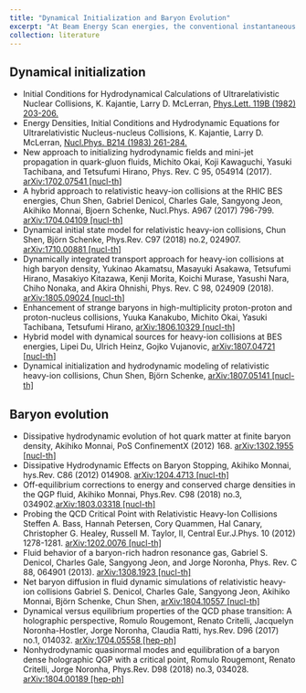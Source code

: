 ```yaml
---
title: "Dynamical Initialization and Baryon Evolution"
excerpt: "At Beam Energy Scan energies, the conventional instantaneous initialization of the hydrodynamics becomes questionable, and the baryon density could be large and its evolution becomes essential in the hybrid models.<br/>"
collection: literature
---
```


## Dynamical initialization
* Initial Conditions for Hydrodynamical Calculations of Ultrarelativistic Nuclear Collisions,
K. Kajantie, Larry D. McLerran,
[Phys.Lett. 119B (1982) 203-206.](https://www.sciencedirect.com/science/article/pii/0370269382902775?via%3Dihub)
* Energy Densities, Initial Conditions and Hydrodynamic Equations for Ultrarelativistic Nucleus-nucleus Collisions,
K. Kajantie, Larry D. McLerran,
[Nucl.Phys. B214 (1983) 261-284.](https://www.sciencedirect.com/science/article/pii/0550321383906624?via%3Dihub)
* New approach to initializing hydrodynamic fields and mini-jet propagation in quark-gluon fluids,
Michito Okai, Koji Kawaguchi, Yasuki Tachibana, and Tetsufumi Hirano,
Phys. Rev. C 95, 054914 (2017). [arXiv:1702.07541 [nucl-th]](http://arxiv.org/pdf/1702.07541.pdf)
* A hybrid approach to relativistic heavy-ion collisions at the RHIC BES energies,
Chun Shen, Gabriel Denicol, Charles Gale, Sangyong Jeon, Akihiko Monnai, Bjoern Schenke,
Nucl.Phys. A967 (2017) 796-799. [arXiv:1704.04109 [nucl-th]](http://arxiv.org/pdf/1704.04109.pdf)
* Dynamical initial state model for relativistic heavy-ion collisions,
Chun Shen, Björn Schenke,
Phys.Rev. C97 (2018) no.2, 024907. [arXiv:1710.00881 [nucl-th]](http://arxiv.org/pdf/1710.00881.pdf)
* Dynamically integrated transport approach for heavy-ion collisions at high baryon density,
Yukinao Akamatsu, Masayuki Asakawa, Tetsufumi Hirano, Masakiyo Kitazawa, Kenji Morita, Koichi Murase, Yasushi Nara, Chiho Nonaka, and Akira Ohnishi,
Phys. Rev. C 98, 024909 (2018). [arXiv:1805.09024 [nucl-th]](http://arxiv.org/pdf/1805.09024.pdf)
* Enhancement of strange baryons in high-multiplicity proton-proton and proton-nucleus collisions,
Yuuka Kanakubo, Michito Okai, Yasuki Tachibana, Tetsufumi Hirano,
[arXiv:1806.10329 [nucl-th]](http://arxiv.org/pdf/1806.10329.pdf)
* Hybrid model with dynamical sources for heavy-ion collisions at BES energies,
Lipei Du, Ulrich Heinz, Gojko Vujanovic,
[arXiv:1807.04721 [nucl-th]](http://arxiv.org/pdf/1807.04721.pdf)
* Dynamical initialization and hydrodynamic modeling of relativistic heavy-ion collisions,
Chun Shen, Björn Schenke,
[arXiv:1807.05141 [nucl-th]](http://arxiv.org/pdf/1807.05141.pdf)


## Baryon evolution

* Dissipative hydrodynamic evolution of hot quark matter at finite baryon density,
Akihiko Monnai,
PoS ConfinementX (2012) 168. [arXiv:1302.1955 [nucl-th]](http://arxiv.org/pdf/1302.1955.pdf)
* Dissipative Hydrodynamic Effects on Baryon Stopping,
Akihiko Monnai,
hys.Rev. C86 (2012) 014908. [arXiv:1204.4713 [nucl-th]](http://arxiv.org/pdf/1204.4713.pdf)
* Off-equilibrium corrections to energy and conserved charge densities in the QGP fluid,
Akihiko Monnai,
Phys.Rev. C98 (2018) no.3, 034902.[arXiv:1803.03318 [nucl-th]](http://arxiv.org/pdf/1803.03318.pdf)
* Probing the QCD Critical Point with Relativistic Heavy-Ion Collisions 
Steffen A. Bass, Hannah Petersen, Cory Quammen, Hal Canary, Christopher G. Healey, Russell M. Taylor, II,
Central Eur.J.Phys. 10 (2012) 1278-1281. [arXiv:1202.0076 [nucl-th]](http://arxiv.org/pdf/1202.0076.pdf)
* Fluid behavior of a baryon-rich hadron resonance gas,
Gabriel S. Denicol, Charles Gale, Sangyong Jeon, and Jorge Noronha,
Phys. Rev. C 88, 064901 (2013). [arXiv:1308.1923 [nucl-th]](http://arxiv.org/pdf/1308.1923.pdf)
* Net baryon diffusion in fluid dynamic simulations of relativistic heavy-ion collisions 
Gabriel S. Denicol, Charles Gale, Sangyong Jeon, Akihiko Monnai, Björn Schenke, Chun Shen,
[arXiv:1804.10557 [nucl-th]](http://arxiv.org/pdf/1804.10557.pdf)
* Dynamical versus equilibrium properties of the QCD phase transition: A holographic perspective,
Romulo Rougemont, Renato Critelli, Jacquelyn Noronha-Hostler, Jorge Noronha, Claudia Ratti,
hys.Rev. D96 (2017) no.1, 014032. [arXiv:1704.05558 [hep-ph]](http://arxiv.org/pdf/1704.05558.pdf)
* Nonhydrodynamic quasinormal modes and equilibration of a baryon dense holographic QGP with a critical point,
Romulo Rougemont, Renato Critelli, Jorge Noronha,
Phys.Rev. D98 (2018) no.3, 034028. [arXiv:1804.00189 [hep-ph]](http://arxiv.org/pdf/1804.00189.pdf)





